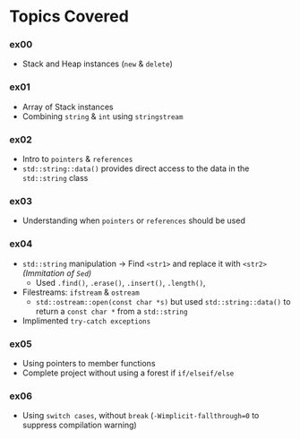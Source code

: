 # Topics Covered

### ex00

- Stack and Heap instances (`new` & `delete`)

### ex01

- Array of Stack instances
- Combining `string` & `int` using `stringstream`

### ex02

- Intro to `pointers` & `references`
- `std::string::data()` provides direct access to the data in the `std::string` class

### ex03

- Understanding when `pointers` or `references` should be used

### ex04

- `std::string` manipulation -> Find `<str1>` and replace it with `<str2>` _(Immitation of `Sed`)_
  - Used `.find()`, `.erase()`, `.insert()`, `.length()`,
- Filestreams: `ifstream` & `ostream`
  - `std::ostream::open(const char *s)` but used `std::string::data()` to return a `const char *` from a `std::string`
- Implimented `try-catch exceptions`

### ex05

- Using pointers to member functions
- Complete project without using a forest if `if/elseif/else`

### ex06

- Using `switch cases`, without `break` (`-Wimplicit-fallthrough=0` to suppress compilation warning)
